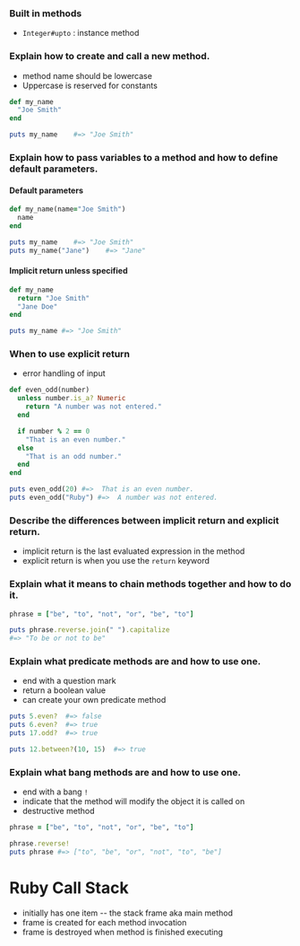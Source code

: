 ### Built in methods
- `Integer#upto` : instance method

### Explain how to create and call a new method.
- method name should be lowercase
- Uppercase is reserved for constants
```ruby
def my_name
  "Joe Smith"
end

puts my_name    #=> "Joe Smith"

```

### Explain how to pass variables to a method and how to define default parameters.

#### Default parameters
```ruby
def my_name(name="Joe Smith")
  name
end

puts my_name    #=> "Joe Smith"
puts my_name("Jane")    #=> "Jane"
```

#### Implicit return unless specified
```ruby
def my_name
  return "Joe Smith"
  "Jane Doe"
end

puts my_name #=> "Joe Smith"
```

### When to use explicit return
- error handling of input

```ruby
def even_odd(number)
  unless number.is_a? Numeric
    return "A number was not entered."
  end

  if number % 2 == 0
    "That is an even number."
  else
    "That is an odd number."
  end
end

puts even_odd(20) #=>  That is an even number.
puts even_odd("Ruby") #=>  A number was not entered.
```

### Describe the differences between implicit return and explicit return.
- implicit return is the last evaluated expression in the method
- explicit return is when you use the `return` keyword


### Explain what it means to chain methods together and how to do it.
```ruby
phrase = ["be", "to", "not", "or", "be", "to"]

puts phrase.reverse.join(" ").capitalize
#=> "To be or not to be"

```

### Explain what predicate methods are and how to use one.
- end with a question mark
- return a boolean value
- can create your own predicate method

```ruby
puts 5.even?  #=> false
puts 6.even?  #=> true
puts 17.odd?  #=> true

puts 12.between?(10, 15)  #=> true

```

### Explain what bang methods are and how to use one.
- end with a bang `!`
- indicate that the method will modify the object it is called on
- destructive method

```ruby
phrase = ["be", "to", "not", "or", "be", "to"]

phrase.reverse!
puts phrase #=> ["to", "be", "or", "not", "to", "be"]
```

# Ruby Call Stack
- initially has one item -- the stack frame aka main method
- frame is created for each method invocation
- frame is destroyed when method is finished executing

